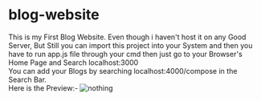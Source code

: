 # blog-website
This is my First Blog Website. Even though i haven't host it on any Good Server, But Still you can import this project into your System and then you have to run app.js file through your cmd then just go to your Browser's Home Page and Search localhost:3000 <br> You can add your Blogs by searching localhost:4000/compose in the Search Bar.<br>
Here is the Preview:-
![nothing](https://user-images.githubusercontent.com/67111661/153899354-643c652b-96c9-4af8-979e-edde980030ab.png)
